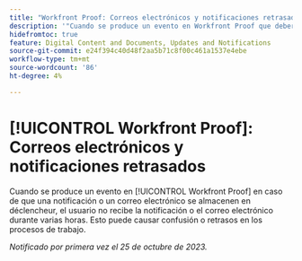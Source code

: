 ```yaml
---
title: "Workfront Proof: Correos electrónicos y notificaciones retrasados"
description: '"Cuando se produce un evento en Workfront Proof que debería almacenar en déclencheur una notificación o un correo electrónico, el usuario no recibe la notificación o el correo electrónico durante varias horas. Esto puede causar confusión o retrasos en los procesos de trabajo".'
hidefromtoc: true
feature: Digital Content and Documents, Updates and Notifications
source-git-commit: e24f394c40d48f2aa5b71c8f00c461a1537e4ebe
workflow-type: tm+mt
source-wordcount: '86'
ht-degree: 4%

---
```



# [!UICONTROL Workfront Proof]: Correos electrónicos y notificaciones retrasados

<!--WF and WFP TOCs-->

Cuando se produce un evento en [!UICONTROL Workfront Proof] en caso de que una notificación o un correo electrónico se almacenen en déclencheur, el usuario no recibe la notificación o el correo electrónico durante varias horas. Esto puede causar confusión o retrasos en los procesos de trabajo.

_Notificado por primera vez el 25 de octubre de 2023._
